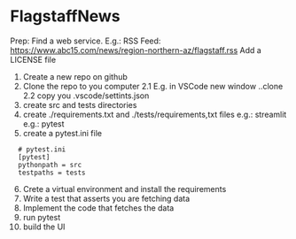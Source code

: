 # FlagstaffNews

Prep:
Find a web service.
E.g.: RSS Feed: https://www.abc15.com/news/region-northern-az/flagstaff.rss
Add a LICENSE file


1. Create a new repo on github
2. Clone the repo to you computer
2.1 E.g. in VSCode new window ..clone
2.2 copy you .vscode/settints.json
3. create src and tests directories
4. create ./requirements.txt and ./tests/requirements,txt files
  e.g.: streamlit
  e.g.: pytest
5. create a pytest.ini file
```text
  # pytest.ini
  [pytest]
  pythonpath = src
  testpaths = tests
```  
6. Crete a virtual environment and install the requirements
7. Write a test that asserts you are fetching data
8. Implement the code that fetches the data
9. run pytest
10. build the UI